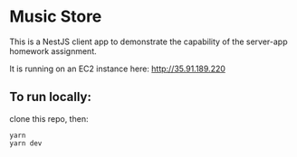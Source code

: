 # Music Store

This is a NestJS client app to demonstrate the capability of the server-app homework assignment.

It is running on an EC2 instance here: http://35.91.189.220

## To run locally:

clone this repo, then:

```
yarn
yarn dev
```
